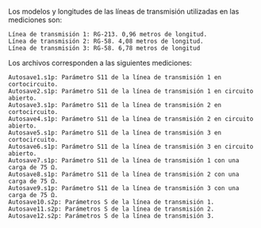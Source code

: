 Los modelos y longitudes de las líneas de transmisión utilizadas en las mediciones son:

    Línea de transmisión 1: RG-213. 0,96 metros de longitud.
    Línea de transmisión 2: RG-58. 4,08 metros de longitud.
    Línea de transmisión 3: RG-58. 6,78 metros de longitud

Los archivos corresponden a las siguientes mediciones:

    Autosave1.s1p: Parámetro S11 de la línea de transmisión 1 en cortocircuito.
    Autosave2.s1p: Parámetro S11 de la línea de transmisión 1 en circuito abierto.
    Autosave3.s1p: Parámetro S11 de la línea de transmisión 2 en cortocircuito.
    Autosave4.s1p: Parámetro S11 de la línea de transmisión 2 en circuito abierto.
    Autosave5.s1p: Parámetro S11 de la línea de transmisión 3 en cortocircuito.
    Autosave6.s1p: Parámetro S11 de la línea de transmisión 3 en circuito abierto.
    Autosave7.s1p: Parámetro S11 de la línea de transmisión 1 con una carga de 75 Ω.
    Autosave8.s1p: Parámetro S11 de la línea de transmisión 2 con una carga de 75 Ω.
    Autosave9.s1p: Parámetro S11 de la línea de transmisión 3 con una carga de 75 Ω.
    Autosave10.s2p: Parámetros S de la línea de transmisión 1.
    Autosave11.s2p: Parámetros S de la línea de transmisión 2.
    Autosave12.s2p: Parámetros S de la línea de transmisión 3.
